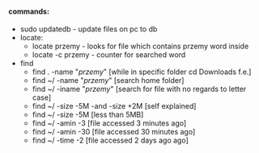 #### commands:
* sudo updatedb - update files on pc to db
* locate:
    * locate przemy - looks for file which contains przemy word inside
    * locate -c przemy - counter for searched word
* find 
    * find . -name "*przemy*" [while in specific folder cd Downloads f.e.]
    * find ~/ -name "*przemy*" [search home folder]
    * find ~/ -iname "*przemy*" [search for file with no regards to letter case]
    * find ~/ -size -5M -and -size +2M [self explained]
    * find ~/ -size -5M [less than 5MB]
    * find ~/ -amin -3 [file accessed 3 minutes ago]
    * find ~/ -amin -30 [file accessed 30 minutes ago]
    * find ~/ -time -2 [file accessed 2 days ago ago]
 
